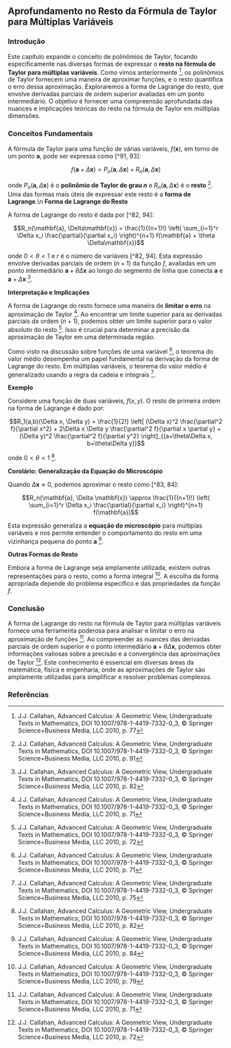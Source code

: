 ## Aprofundamento no Resto da Fórmula de Taylor para Múltiplas Variáveis

### Introdução
Este capítulo expande o conceito de polinômios de Taylor, focando especificamente nas diversas formas de expressar o **resto na fórmula de Taylor para múltiplas variáveis**. Como vimos anteriormente [^77], os polinômios de Taylor fornecem uma maneira de aproximar funções, e o resto quantifica o erro dessa aproximação. Exploraremos a forma de Lagrange do resto, que envolve derivadas parciais de ordem superior avaliadas em um ponto intermediário. O objetivo é fornecer uma compreensão aprofundada das nuances e implicações teóricas do resto na fórmula de Taylor em múltiplas dimensões.

### Conceitos Fundamentais

A fórmula de Taylor para uma função de várias variáveis, $f(\mathbf{x})$, em torno de um ponto $\mathbf{a}$, pode ser expressa como [^91, 93]:

$$f(\mathbf{a} + \Delta\mathbf{x}) = P_n(\mathbf{a}, \Delta\mathbf{x}) + R_n(\mathbf{a}, \Delta\mathbf{x})$$

onde $P_n(\mathbf{a}, \Delta\mathbf{x})$ é o **polinômio de Taylor de grau *n*** e $R_n(\mathbf{a}, \Delta\mathbf{x})$ é o **resto** [^91]. Uma das formas mais úteis de expressar este resto é a **forma de Lagrange**.\n
**Forma de Lagrange do Resto**

A forma de Lagrange do resto é dada por [^82, 94]:

$$R_n(\mathbf{a}, \Delta\mathbf{x}) = \frac{1}{(n+1)!} \left( \sum_{i=1}^r \Delta x_i \frac{\partial}{\partial x_i} \right)^{n+1} f(\mathbf{a} + \theta \Delta\mathbf{x})$$

onde $0 < \theta < 1$ e $r$ é o número de variáveis [^82, 94]. Esta expressão envolve derivadas parciais de ordem $(n+1)$ da função $f$, avaliadas em um ponto intermediário $\mathbf{a} + \theta \Delta\mathbf{x}$ ao longo do segmento de linha que conecta $\mathbf{a}$ e $\mathbf{a} + \Delta\mathbf{x}$ [^82].

**Interpretação e Implicações**

A forma de Lagrange do resto fornece uma maneira de **limitar o erro** na aproximação de Taylor [^71]. Ao encontrar um limite superior para as derivadas parciais de ordem $(n+1)$, podemos obter um limite superior para o valor absoluto do resto [^72]. Isso é crucial para determinar a precisão da aproximação de Taylor em uma determinada região.

Como visto na discussão sobre funções de uma variável [^71], o teorema do valor médio desempenha um papel fundamental na derivação da forma de Lagrange do resto. Em múltiplas variáveis, o teorema do valor médio é generalizado usando a regra da cadeia e integrais [^75].

**Exemplo**

Considere uma função de duas variáveis, $f(x, y)$. O resto de primeira ordem na forma de Lagrange é dado por:

$$R_1(a,b)(\Delta x, \Delta y) = \frac{1}{2!} \left[ (\Delta x)^2 \frac{\partial^2 f}{\partial x^2} + 2\Delta x \Delta y \frac{\partial^2 f}{\partial x \partial y} + (\Delta y)^2 \frac{\partial^2 f}{\partial y^2} \right]_{(a+\theta\Delta x, b+\theta\Delta y)}$$

onde $0 < \theta < 1$ [^82].

**Corolário: Generalização da Equação do Microscópio**

Quando $\Delta \mathbf{x} \approx 0$, podemos aproximar o resto como [^83, 84]:

$$R_n(\mathbf{a}, \Delta \mathbf{x}) \approx \frac{1}{(n+1)!} \left( \sum_{i=1}^r \Delta x_i \frac{\partial}{\partial x_i} \right)^{n+1} f(\mathbf{a})$$

Esta expressão generaliza a **equação do microscópio** para múltiplas variáveis e nos permite entender o comportamento do resto em uma vizinhança pequena do ponto $\mathbf{a}$ [^84].

**Outras Formas do Resto**

Embora a forma de Lagrange seja amplamente utilizada, existem outras representações para o resto, como a forma integral [^79]. A escolha da forma apropriada depende do problema específico e das propriedades da função $f$.

### Conclusão

A forma de Lagrange do resto na fórmula de Taylor para múltiplas variáveis fornece uma ferramenta poderosa para analisar e limitar o erro na aproximação de funções [^71]. Ao compreender as nuances das derivadas parciais de ordem superior e o ponto intermediário $\mathbf{a} + \theta \Delta\mathbf{x}$, podemos obter informações valiosas sobre a precisão e a convergência das aproximações de Taylor [^72]. Este conhecimento é essencial em diversas áreas da matemática, física e engenharia, onde as aproximações de Taylor são amplamente utilizadas para simplificar e resolver problemas complexos.

### Referências
[^71]: J.J. Callahan, Advanced Calculus: A Geometric View, Undergraduate Texts in Mathematics, DOI 10.1007/978-1-4419-7332-0_3, © Springer Science+Business Media, LLC 2010, p. 71
[^72]: J.J. Callahan, Advanced Calculus: A Geometric View, Undergraduate Texts in Mathematics, DOI 10.1007/978-1-4419-7332-0_3, © Springer Science+Business Media, LLC 2010, p. 72
[^75]: J.J. Callahan, Advanced Calculus: A Geometric View, Undergraduate Texts in Mathematics, DOI 10.1007/978-1-4419-7332-0_3, © Springer Science+Business Media, LLC 2010, p. 75
[^77]: J.J. Callahan, Advanced Calculus: A Geometric View, Undergraduate Texts in Mathematics, DOI 10.1007/978-1-4419-7332-0_3, © Springer Science+Business Media, LLC 2010, p. 77
[^79]: J.J. Callahan, Advanced Calculus: A Geometric View, Undergraduate Texts in Mathematics, DOI 10.1007/978-1-4419-7332-0_3, © Springer Science+Business Media, LLC 2010, p. 79
[^82]: J.J. Callahan, Advanced Calculus: A Geometric View, Undergraduate Texts in Mathematics, DOI 10.1007/978-1-4419-7332-0_3, © Springer Science+Business Media, LLC 2010, p. 82
[^83]: J.J. Callahan, Advanced Calculus: A Geometric View, Undergraduate Texts in Mathematics, DOI 10.1007/978-1-4419-7332-0_3, © Springer Science+Business Media, LLC 2010, p. 83
[^84]: J.J. Callahan, Advanced Calculus: A Geometric View, Undergraduate Texts in Mathematics, DOI 10.1007/978-1-4419-7332-0_3, © Springer Science+Business Media, LLC 2010, p. 84
[^91]: J.J. Callahan, Advanced Calculus: A Geometric View, Undergraduate Texts in Mathematics, DOI 10.1007/978-1-4419-7332-0_3, © Springer Science+Business Media, LLC 2010, p. 91
[^93]: J.J. Callahan, Advanced Calculus: A Geometric View, Undergraduate Texts in Mathematics, DOI 10.1007/978-1-4419-7332-0_3, © Springer Science+Business Media, LLC 2010, p. 93
[^94]: J.J. Callahan, Advanced Calculus: A Geometric View, Undergraduate Texts in Mathematics, DOI 10.1007/978-1-4419-7332-0_3, © Springer Science+Business Media, LLC 2010, p. 94

<!-- END -->